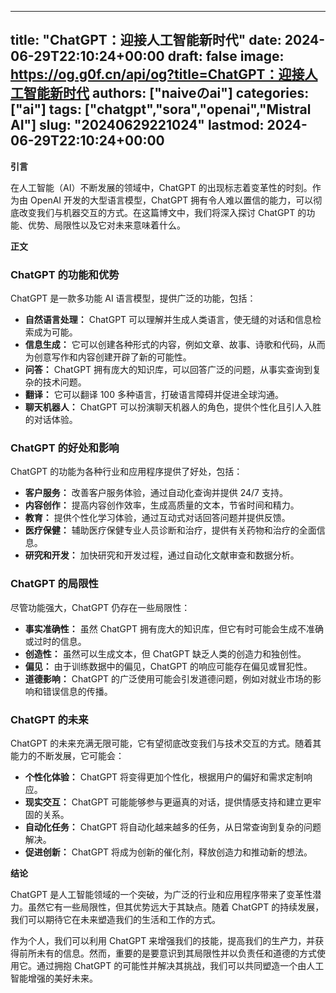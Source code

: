 
---
title: "ChatGPT：迎接人工智能新时代"
date: 2024-06-29T22:10:24+00:00
draft: false
image: https://og.g0f.cn/api/og?title=ChatGPT：迎接人工智能新时代
authors: ["naiveのai"]
categories: ["ai"]
tags: ["chatgpt","sora","openai","Mistral AI"]
slug: "20240629221024"
lastmod: 2024-06-29T22:10:24+00:00
---
**引言**

在人工智能（AI）不断发展的领域中，ChatGPT 的出现标志着变革性的时刻。作为由 OpenAI 开发的大型语言模型，ChatGPT 拥有令人难以置信的能力，可以彻底改变我们与机器交互的方式。在这篇博文中，我们将深入探讨 ChatGPT 的功能、优势、局限性以及它对未来意味着什么。

**正文**

### ChatGPT 的功能和优势

ChatGPT 是一款多功能 AI 语言模型，提供广泛的功能，包括：

- **自然语言处理：** ChatGPT 可以理解并生成人类语言，使无缝的对话和信息检索成为可能。
- **信息生成：** 它可以创建各种形式的内容，例如文章、故事、诗歌和代码，从而为创意写作和内容创建开辟了新的可能性。
- **问答：** ChatGPT 拥有庞大的知识库，可以回答广泛的问题，从事实查询到复杂的技术问题。
- **翻译：** 它可以翻译 100 多种语言，打破语言障碍并促进全球沟通。
- **聊天机器人：** ChatGPT 可以扮演聊天机器人的角色，提供个性化且引人入胜的对话体验。

### ChatGPT 的好处和影响

ChatGPT 的功能为各种行业和应用程序提供了好处，包括：

- **客户服务：** 改善客户服务体验，通过自动化查询并提供 24/7 支持。
- **内容创作：** 提高内容创作效率，生成高质量的文本，节省时间和精力。
- **教育：** 提供个性化学习体验，通过互动式对话回答问题并提供反馈。
- **医疗保健：** 辅助医疗保健专业人员诊断和治疗，提供有关药物和治疗的全面信息。
- **研究和开发：** 加快研究和开发过程，通过自动化文献审查和数据分析。

### ChatGPT 的局限性

尽管功能强大，ChatGPT 仍存在一些局限性：

- **事实准确性：** 虽然 ChatGPT 拥有庞大的知识库，但它有时可能会生成不准确或过时的信息。
- **创造性：** 虽然可以生成文本，但 ChatGPT 缺乏人类的创造力和独创性。
- **偏见：** 由于训练数据中的偏见，ChatGPT 的响应可能存在偏见或冒犯性。
- **道德影响：** ChatGPT 的广泛使用可能会引发道德问题，例如对就业市场的影响和错误信息的传播。

### ChatGPT 的未来

ChatGPT 的未来充满无限可能，它有望彻底改变我们与技术交互的方式。随着其能力的不断发展，它可能会：

- **个性化体验：** ChatGPT 将变得更加个性化，根据用户的偏好和需求定制响应。
- **现实交互：** ChatGPT 可能能够参与更逼真的对话，提供情感支持和建立更牢固的关系。
- **自动化任务：** ChatGPT 将自动化越来越多的任务，从日常查询到复杂的问题解决。
- **促进创新：** ChatGPT 将成为创新的催化剂，释放创造力和推动新的想法。

**结论**

ChatGPT 是人工智能领域的一个突破，为广泛的行业和应用程序带来了变革性潜力。虽然它有一些局限性，但其优势远大于其缺点。随着 ChatGPT 的持续发展，我们可以期待它在未来塑造我们的生活和工作的方式。

作为个人，我们可以利用 ChatGPT 来增强我们的技能，提高我们的生产力，并获得前所未有的信息。然而，重要的是要意识到其局限性并以负责任和道德的方式使用它。通过拥抱 ChatGPT 的可能性并解决其挑战，我们可以共同塑造一个由人工智能增强的美好未来。